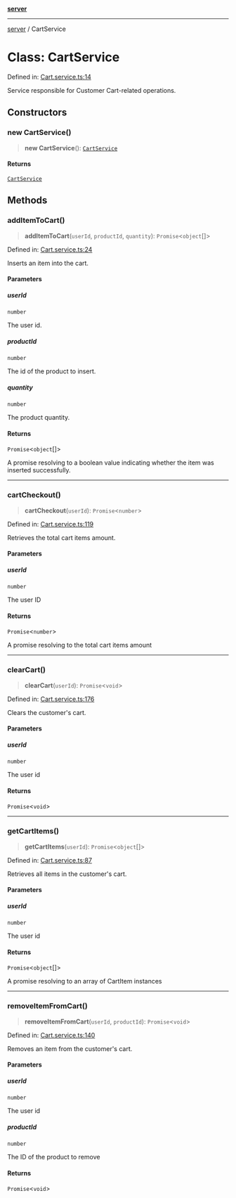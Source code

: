 [**server**](../README.md)

***

[server](../globals.md) / CartService

# Class: CartService

Defined in: [Cart.service.ts:14](https://github.com/Fatjon-Gash1/edge-tech/blob/dd4dbe3ef2bb1640eb688285399d259174ec7226/services/Cart.service.ts#L14)

Service responsible for Customer Cart-related operations.

## Constructors

### new CartService()

> **new CartService**(): [`CartService`](CartService.md)

#### Returns

[`CartService`](CartService.md)

## Methods

### addItemToCart()

> **addItemToCart**(`userId`, `productId`, `quantity`): `Promise`\<`object`[]\>

Defined in: [Cart.service.ts:24](https://github.com/Fatjon-Gash1/edge-tech/blob/dd4dbe3ef2bb1640eb688285399d259174ec7226/services/Cart.service.ts#L24)

Inserts an item into the cart.

#### Parameters

##### userId

`number`

The user id.

##### productId

`number`

The id of the product to insert.

##### quantity

`number`

The product quantity.

#### Returns

`Promise`\<`object`[]\>

A promise resolving to a boolean value indicating
whether the item was inserted successfully.

***

### cartCheckout()

> **cartCheckout**(`userId`): `Promise`\<`number`\>

Defined in: [Cart.service.ts:119](https://github.com/Fatjon-Gash1/edge-tech/blob/dd4dbe3ef2bb1640eb688285399d259174ec7226/services/Cart.service.ts#L119)

Retrieves the total cart items amount.

#### Parameters

##### userId

`number`

The user ID

#### Returns

`Promise`\<`number`\>

A promise resolving to the total cart items amount

***

### clearCart()

> **clearCart**(`userId`): `Promise`\<`void`\>

Defined in: [Cart.service.ts:176](https://github.com/Fatjon-Gash1/edge-tech/blob/dd4dbe3ef2bb1640eb688285399d259174ec7226/services/Cart.service.ts#L176)

Clears the customer's cart.

#### Parameters

##### userId

`number`

The user id

#### Returns

`Promise`\<`void`\>

***

### getCartItems()

> **getCartItems**(`userId`): `Promise`\<`object`[]\>

Defined in: [Cart.service.ts:87](https://github.com/Fatjon-Gash1/edge-tech/blob/dd4dbe3ef2bb1640eb688285399d259174ec7226/services/Cart.service.ts#L87)

Retrieves all items in the customer's cart.

#### Parameters

##### userId

`number`

The user id

#### Returns

`Promise`\<`object`[]\>

A promise resolving to an array of CartItem instances

***

### removeItemFromCart()

> **removeItemFromCart**(`userId`, `productId`): `Promise`\<`void`\>

Defined in: [Cart.service.ts:140](https://github.com/Fatjon-Gash1/edge-tech/blob/dd4dbe3ef2bb1640eb688285399d259174ec7226/services/Cart.service.ts#L140)

Removes an item from the customer's cart.

#### Parameters

##### userId

`number`

The user id

##### productId

`number`

The ID of the product to remove

#### Returns

`Promise`\<`void`\>
